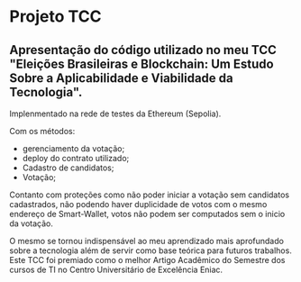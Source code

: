 # Projeto TCC

## Apresentação do código utilizado no meu TCC "Eleições Brasileiras e Blockchain: Um Estudo Sobre a Aplicabilidade e Viabilidade da Tecnologia".

Implenmentado na rede de testes da Ethereum (Sepolia).

Com os métodos: 

* gerenciamento da votação;
* deploy do contrato utilizado;
* Cadastro de candidatos;
* Votação;

Contanto com proteções como não poder iniciar a votação sem candidatos cadastrados, não podendo haver duplicidade de votos com o mesmo endereço de Smart-Wallet, votos não podem ser computados sem o inicio da votação.

O mesmo se tornou indispensável ao meu aprendizado mais aprofundado sobre a tecnologia além de servir como base teórica para futuros trabalhos. Este TCC foi premiado como o melhor Artigo Acadêmico do Semestre dos cursos de TI no Centro Universitário de Excelência Eniac.

